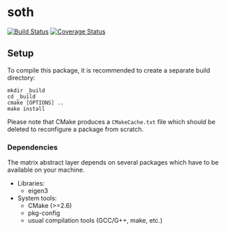 soth
====

[![Build Status](https://travis-ci.org/stack-of-tasks/soth.png)](https://travis-ci.org/stack-of-tasks/soth)
[![Coverage Status](https://coveralls.io/repos//stack-of-tasks/soth/badge.png?branch=master)](https://coveralls.io/r/stack-of-tasks/soth?branch=master)


Setup
-----

To compile this package, it is recommended to create a separate build
directory:

    mkdir _build
    cd _build
    cmake [OPTIONS] ..
    make install

Please note that CMake produces a `CMakeCache.txt` file which should
be deleted to reconfigure a package from scratch.


### Dependencies

The matrix abstract layer depends on several packages which
have to be available on your machine.

 - Libraries:
   - eigen3
 - System tools:
   - CMake (>=2.6)
   - pkg-config
   - usual compilation tools (GCC/G++, make, etc.)
